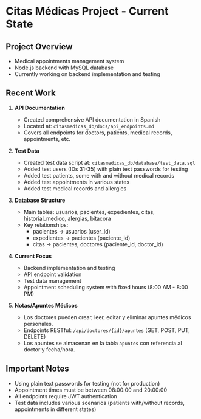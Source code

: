 # Citas Médicas Project - Current State

## Project Overview
- Medical appointments management system
- Node.js backend with MySQL database
- Currently working on backend implementation and testing

## Recent Work
1. **API Documentation**
   - Created comprehensive API documentation in Spanish
   - Located at: `citasmedicas_db/docs/api_endpoints.md`
   - Covers all endpoints for doctors, patients, medical records, appointments, etc.

2. **Test Data**
   - Created test data script at: `citasmedicas_db/database/test_data.sql`
   - Added test users (IDs 31-35) with plain text passwords for testing
   - Added test patients, some with and without medical records
   - Added test appointments in various states
   - Added test medical records and allergies

3. **Database Structure**
   - Main tables: usuarios, pacientes, expedientes, citas, historial_medico, alergias, bitacora
   - Key relationships:
     - pacientes -> usuarios (user_id)
     - expedientes -> pacientes (paciente_id)
     - citas -> pacientes, doctores (paciente_id, doctor_id)

4. **Current Focus**
   - Backend implementation and testing
   - API endpoint validation
   - Test data management
   - Appointment scheduling system with fixed hours (8:00 AM - 8:00 PM)

5. **Notas/Apuntes Médicos**
   - Los doctores pueden crear, leer, editar y eliminar apuntes médicos personales.
   - Endpoints RESTful: `/api/doctores/{id}/apuntes` (GET, POST, PUT, DELETE)
   - Los apuntes se almacenan en la tabla `apuntes` con referencia al doctor y fecha/hora.

## Important Notes
- Using plain text passwords for testing (not for production)
- Appointment times must be between 08:00:00 and 20:00:00
- All endpoints require JWT authentication
- Test data includes various scenarios (patients with/without records, appointments in different states) 